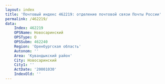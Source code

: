 ```yaml
---
layout: index
title: 'Почтовый индекс 462219: отделение почтовой связи Почты России'
permalink: /462219/
data:
    Index: 462219
    OPSName: Новосаринский
    OPSType: О
    OPSSubm: 462240
    Region: 'Оренбургская область'
    Autonom: ''
    Area: 'Кувандыкский район'
    City: Новосаринский
    City1: ''
    ActDate: '20001030'
    IndexOld: ''
---
```


